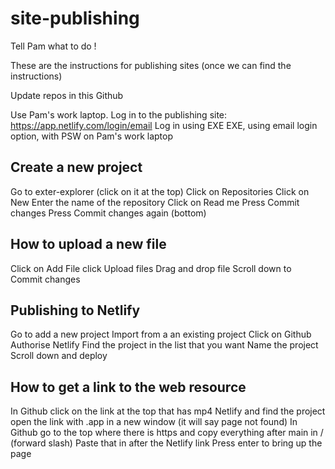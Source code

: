 # site-publishing
Tell Pam what to do !

These are the instructions for publishing sites (once we can find the instructions)

Update repos in this Github

Use Pam's work laptop.
Log in to the publishing site: https://app.netlify.com/login/email
Log in using EXE EXE, using email login option, with PSW on Pam's work laptop

## Create a new project
Go to exter-explorer (click on it at the top) 
Click on Repositories
Click on New
Enter the name of the repository 
Click on Read me
Press Commit changes
Press Commit changes again (bottom)

## How to upload a new file 
Click on Add File 
click Upload files
Drag and drop file
Scroll down to Commit changes 

## Publishing to Netlify
Go to add a new project
Import from a an existing project
Click on Github
Authorise Netlify
Find the project in the list that you want
Name the project
Scroll down and deploy

## How to get a link to the web resource 
In Github click on the link at the top that has mp4
Netlify and find the project
open the link with .app in a new window (it will say page not found)
In Github go to the top where there is https and copy everything after main in / (forward slash) 
Paste that in after the Netlify link 
Press enter to bring up the page

